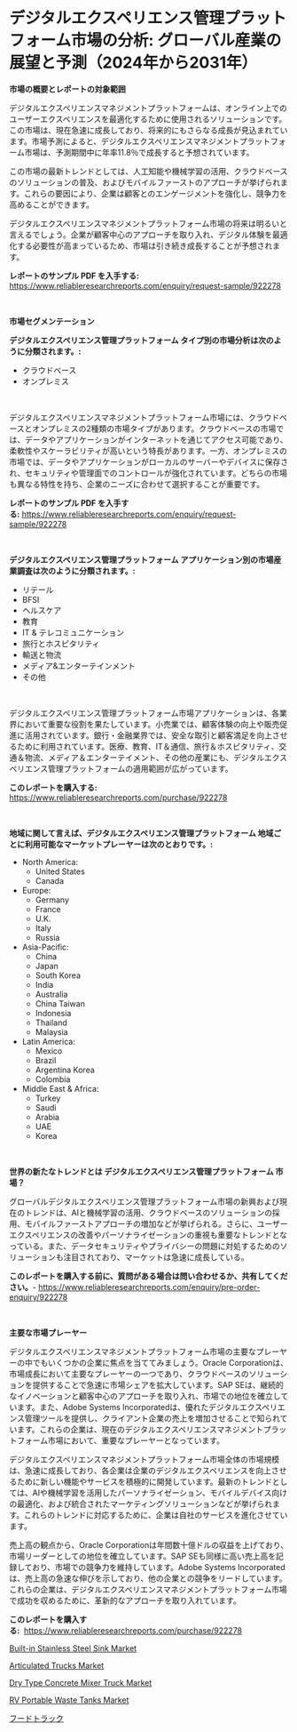 <p><h1>デジタルエクスペリエンス管理プラットフォーム市場の分析: グローバル産業の展望と予測（2024年から2031年）</h1></p><p><strong>市場の概要とレポートの対象範囲</strong></p>
<p><p>デジタルエクスペリエンスマネジメントプラットフォームは、オンライン上でのユーザーエクスペリエンスを最適化するために使用されるソリューションです。この市場は、現在急速に成長しており、将来的にもさらなる成長が見込まれています。市場予測によると、デジタルエクスペリエンスマネジメントプラットフォーム市場は、予測期間中に年率11.8％で成長すると予想されています。</p><p>この市場の最新トレンドとしては、人工知能や機械学習の活用、クラウドベースのソリューションの普及、およびモバイルファーストのアプローチが挙げられます。これらの要因により、企業は顧客とのエンゲージメントを強化し、競争力を高めることができます。</p><p>デジタルエクスペリエンスマネジメントプラットフォーム市場の将来は明るいと言えるでしょう。企業が顧客中心のアプローチを取り入れ、デジタル体験を最適化する必要性が高まっているため、市場は引き続き成長することが予想されます。</p></p>
<p><strong>レポートのサンプル PDF を入手する:</strong> <a href="https://www.reliableresearchreports.com/enquiry/request-sample/922278">https://www.reliableresearchreports.com/enquiry/request-sample/922278</a></p>
<p>&nbsp;</p>
<p><strong>市場セグメンテーション</strong></p>
<p><strong>デジタルエクスペリエンス管理プラットフォーム タイプ別の市場分析は次のように分類されます。:</strong></p>
<p><ul><li>クラウドベース</li><li>オンプレミス</li></ul></p>
<p>&nbsp;</p>
<p><p>デジタルエクスペリエンスマネジメントプラットフォーム市場には、クラウドベースとオンプレミスの2種類の市場タイプがあります。クラウドベースの市場では、データやアプリケーションがインターネットを通じてアクセス可能であり、柔軟性やスケーラビリティが高いという特長があります。一方、オンプレミスの市場では、データやアプリケーションがローカルのサーバーやデバイスに保存され、セキュリティや管理面でのコントロールが強化されています。どちらの市場も異なる特性を持ち、企業のニーズに合わせて選択することが重要です。</p></p>
<p><strong>レポートのサンプル PDF を入手する:</strong>&nbsp;<a href="https://www.reliableresearchreports.com/enquiry/request-sample/922278">https://www.reliableresearchreports.com/enquiry/request-sample/922278</a></p>
<p>&nbsp;</p>
<p><strong> デジタルエクスペリエンス管理プラットフォーム アプリケーション別の市場産業調査は次のように分類されます。:</strong></p>
<p><ul><li>リテール</li><li>BFSI</li><li>ヘルスケア</li><li>教育</li><li>IT & テレコミュニケーション</li><li>旅行とホスピタリティ</li><li>輸送と物流</li><li>メディア&エンターテインメント</li><li>その他</li></ul></p>
<p>&nbsp;</p>
<p><p>デジタルエクスペリエンス管理プラットフォーム市場アプリケーションは、各業界において重要な役割を果たしています。小売業では、顧客体験の向上や販売促進に活用されています。銀行・金融業界では、安全な取引と顧客満足を向上させるために利用されています。医療、教育、IT＆通信、旅行＆ホスピタリティ、交通＆物流、メディア＆エンターテイメント、その他の産業にも、デジタルエクスペリエンス管理プラットフォームの適用範囲が広がっています。</p></p>
<p><strong>このレポートを購入する:</strong>&nbsp; <a href="https://www.reliableresearchreports.com/purchase/922278">https://www.reliableresearchreports.com/purchase/922278</a></p>
<p>&nbsp;</p>
<p><strong>地域に関して言えば、デジタルエクスペリエンス管理プラットフォーム 地域ごとに利用可能なマーケットプレーヤーは次のとおりです。:</strong></p>
<p><ul>
    <li>
        North America:
        <ul>
            <li>United States</li>
            <li>Canada</li>
        </ul>
    </li>
    <li>
        Europe:
        <ul>
            <li>Germany</li>
            <li>France</li>
            <li>U.K.</li>
            <li>Italy</li>
            <li>Russia</li>
        </ul>
    </li>
    <li>
        Asia-Pacific:
        <ul>
            <li>China</li>
            <li>Japan</li>
            <li>South Korea</li>
            <li>India</li>
            <li>Australia</li>
            <li>China Taiwan</li>
            <li>Indonesia</li>
            <li>Thailand</li>
            <li>Malaysia</li>
        </ul>
    </li>
    <li>
        Latin America:
        <ul>
            <li>Mexico</li>
            <li>Brazil</li>
            <li>Argentina Korea</li>
            <li>Colombia</li>
        </ul>
    </li>
    <li>
        Middle East & Africa:
        <ul>
            <li>Turkey</li>
            <li>Saudi</li>
            <li>Arabia</li>
            <li>UAE</li>
            <li>Korea</li>
        </ul>
    </li>
    </ul></p>
<p>&nbsp;</p>
<p><strong>世界の新たなトレンドとは デジタルエクスペリエンス管理プラットフォーム 市場？</strong></p>
<p><p>グローバルデジタルエクスペリエンス管理プラットフォーム市場の新興および現在のトレンドは、AIと機械学習の活用、クラウドベースのソリューションの採用、モバイルファーストアプローチの増加などが挙げられる。さらに、ユーザーエクスペリエンスの改善やパーソナライゼーションの重視も重要なトレンドとなっている。また、データセキュリティやプライバシーの問題に対処するためのソリューションも注目されており、マーケットは急速に成長している。</p></p>
<p><strong>このレポートを購入する前に、質問がある場合は問い合わせるか、共有してください。</strong>- <a href="https://www.reliableresearchreports.com/enquiry/pre-order-enquiry/922278">https://www.reliableresearchreports.com/enquiry/pre-order-enquiry/922278</a></p>
<p>&nbsp;</p>
<p><strong>主要な市場プレーヤー</strong></p>
<p><p>デジタルエクスペリエンスマネジメントプラットフォーム市場の主要なプレーヤーの中でもいくつかの企業に焦点を当ててみましょう。Oracle Corporationは、市場成長において主要なプレーヤーの一つであり、クラウドベースのソリューションを提供することで急速に市場シェアを拡大しています。SAP SEは、継続的なイノベーションと顧客中心のアプローチを取り入れ、市場での地位を確立しています。また、Adobe Systems Incorporatedは、優れたデジタルエクスペリエンス管理ツールを提供し、クライアント企業の売上を増加させることで知られています。これらの企業は、現在のデジタルエクスペリエンスマネジメントプラットフォーム市場において、重要なプレーヤーとなっています。</p><p>デジタルエクスペリエンスマネジメントプラットフォーム市場全体の市場規模は、急速に成長しており、各企業は企業のデジタルエクスペリエンスを向上させるために新しい機能やサービスを積極的に開発しています。最新のトレンドとしては、AIや機械学習を活用したパーソナライゼーション、モバイルデバイス向けの最適化、および統合されたマーケティングソリューションなどが挙げられます。これらのトレンドに対応するために、企業は自社のサービスを進化させています。</p><p>売上高の観点から、Oracle Corporationは年間数十億ドルの収益を上げており、市場リーダーとしての地位を確立しています。SAP SEも同様に高い売上高を記録しており、市場での競争力を維持しています。Adobe Systems Incorporatedは、売上高の急速な伸びを示しており、他の企業との競争をリードしています。これらの企業は、デジタルエクスペリエンスマネジメントプラットフォーム市場で成功を収めるために、革新的なアプローチを取り入れています。</p></p>
<p><strong>このレポートを購入する:</strong>&nbsp;&nbsp;<a href="https://www.reliableresearchreports.com/purchase/922278">https://www.reliableresearchreports.com/purchase/922278</a></p>
<p><p><a href="https://issuu.com/reportprime-2/docs/built-in-stainless-steel-sink-market-size-2030.ppt">Built-in Stainless Steel Sink Market</a></p><p><a href="https://github.com/josesg55/Market-Research-Report-List-1/blob/main/articulated-trucks-market.md">Articulated Trucks Market</a></p><p><a href="https://github.com/mancsybtousav/Market-Research-Report-List-1/blob/main/dry-type-concrete-mixer-truck-market.md">Dry Type Concrete Mixer Truck Market</a></p><p><a href="https://issuu.com/reportprime-2/docs/rv-portable-waste-tanks-market-size-2030.pptx">RV Portable Waste Tanks Market</a></p><p><a href="https://github.com/mohamedbakry57/Market-Research-Report-List-2/blob/main/4558495182481.md">フードトラック</a></p></p>